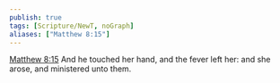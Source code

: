 ```yaml
---
publish: true
tags: [Scripture/NewT, noGraph]
aliases: ["Matthew 8:15"]
---
```

[Matthew 8:15](https://churchofjesuschrist.org/study/scriptures/nt/matt/8?lang=eng&id=p15#p15) And he touched her hand, and the fever left her: and she arose, and ministered unto them.
